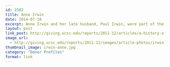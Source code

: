 ```yaml
---
id: 2582
title: Anne Irwin
date: 2014-07-10
excerpt: Anne Irwin and her late husband, Paul Irwin, were part of the original fundraising board for the Seymour Marine Discovery Center.
layout: post
link_post: http://giving.ucsc.edu/reports/2011-12/articles/a-history-of-generosity.php
image_url:
  - http://giving.ucsc.edu/reports/2011-12/images/article-photos/irwin-anne.jpg
thumbnail_image: irwin-anne.jpg
category: "Donor Profiles"
format: link
---
```


